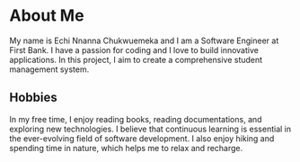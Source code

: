 # About Me

My name is Echi Nnanna Chukwuemeka and I am a Software Engineer at First Bank. I have a passion for coding and I love to build innovative applications. In this project, I aim to create a comprehensive student management system.

## Hobbies

In my free time, I enjoy reading books, reading documentations, and exploring new technologies. I believe that continuous learning is essential in the ever-evolving field of software development.
I also enjoy hiking and spending time in nature, which helps me to relax and recharge.
